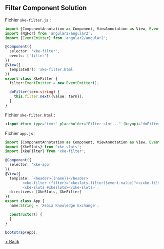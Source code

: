## Filter Component Solution

Fichier `xke-filter.js` :

```typescript
import {ComponentAnnotation as Component, ViewAnnotation as View, Event, bootstrap} from 'angular2/angular2';
import {NgFor} from 'angular2/angular2';
import {EventEmitter} from 'angular2/angular2';

@Component({
  selector: 'xke-filter',
  events: ['filter']
})
@View({
  templateUrl: 'xke-filter.html'
})
export class XkeFilter {
  filter:EventEmitter = new EventEmitter();

  doFilter(term:string) {
    this.filter.next({value: term});
  }
}
```


Fichier `xke-filter.html` :

```html
<input #form type="text" placeholder="Filter slot..." (keyup)="doFilter(form.value)" />
```

Fichier `app.js` :

```typescript
import {ComponentAnnotation as Component, ViewAnnotation as View, Event, bootstrap} from 'angular2/angular2';
import {XkeSlots} from 'xke-slots';
import {XkeFilter} from 'xke-filter';

@Component({
  selector: 'xke-app'
})
@View({
  template: `<header>{{name}}</header>
        <xke-filter (filter)="xkeslots.filter($event.value)"></xke-filter>
        <xke-slots #xkeslots></xke-slots>`,
  directives: [XkeSlots, XkeFilter]
})
export class App {
  name:String = 'Xebia Knowledge Exchange';

  constructor() {
  }
}

bootstrap(App);
```



[< Back](5-filter-component.md)
